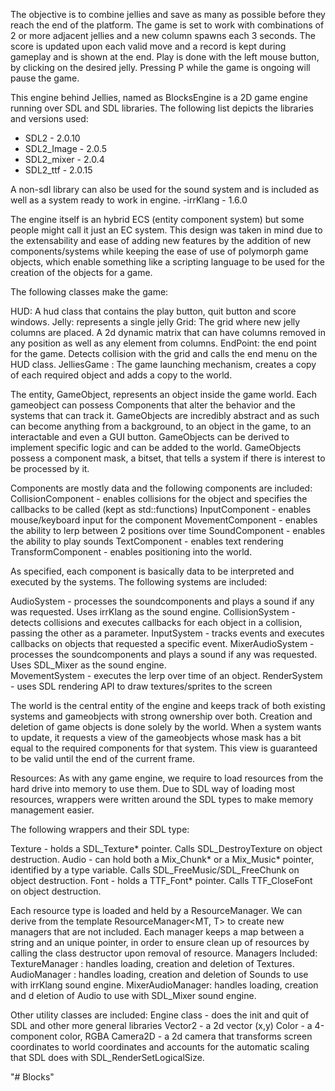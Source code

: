 The objective is to combine jellies and save as many as possible before they reach the end of the platform.
The game is set to work with combinations of 2 or more adjacent jellies and a new column spawns each 3 seconds.
The score is updated upon each valid move and a record is kept during gameplay and is shown at the end.
Play is done with the left mouse button, by clicking on the desired jelly.
Pressing P while the game is ongoing will pause the game.


This engine behind Jellies, named as BlocksEngine is a 2D game engine running over SDL and SDL libraries.
The following list depicts the libraries and versions used:
- SDL2 - 2.0.10
- SDL2_Image - 2.0.5
- SDL2_mixer - 2.0.4
- SDL2_ttf - 2.0.15

A non-sdl library can also be used for the sound system and is included as well as a system ready to work in engine.
-irrKlang - 1.6.0


The engine itself is an hybrid ECS (entity component system) but some people might call it just an EC system. This design was taken in mind due to the
extensability and ease of adding new features by the addition of new components/systems while keeping the ease of use of polymorph game objects, which enable
something like a scripting language to be used for the creation of the objects for a game.

The following classes make the game:

HUD: A hud class that contains the play button, quit button and score windows.
Jelly: represents a single jelly
Grid: The grid where new jelly columns are placed. A 2d dynamic matrix that can have columns removed in any position as well as any element from columns.
EndPoint: the end point for the game. Detects collision with the grid and calls the end menu on the HUD class.
JelliesGame : The game launching mechanism, creates a copy of each required object and adds a copy to the world.



The entity, GameObject, represents an object inside the game world. Each gameobject can possess Components that alter the behavior and the systems that can track it.
GameObjects are incredibly abstract and as such can become anything from a background, to an object in the game, to an interactable and even a GUI button.
GameObjects can be derived to implement specific logic and can be added to the world.
GameObjects possess a component mask, a bitset, that tells a system if there is interest to be processed by it.

Components are mostly data and the following components are included:
CollisionComponent - enables collisions for the object and specifies the callbacks to be called (kept as std::functions)
InputComponent - enables mouse/keyboard input for the component
MovementComponent - enables the ability to lerp between 2 positions over time
SoundComponent - enables the ability to play sounds
TextComponent - enables text rendering
TransformComponent - enables positioning into the world.

As specified, each component is basically data to be interpreted and executed by the systems. The following systems are included:

AudioSystem - processes the soundcomponents and plays a sound if any was requested. Uses irrKlang as the sound engine.
CollisionSystem - detects collisions and executes callbacks for each object in a collision, passing the other as a parameter.
InputSystem - tracks events and executes callbacks on objects that requested a specific event.
MixerAudioSystem - processes the soundcomponents and plays a sound if any was requested. Uses SDL_Mixer as the sound engine.  
MovementSystem - executes the lerp over time of an object.
RenderSystem - uses SDL rendering API to draw textures/sprites to the screen

The world is the central entity of the engine and keeps track of both existing systems and gameobjects with strong ownership over both. Creation and deletion of
game objects is done solely by the world. When a system wants to update, it requests a view of the gameobjects whose mask has a bit equal to the required components
for that system. This view is guaranteed to be valid until the end of the current frame.


Resources:
As with any game engine, we require to load resources from the hard drive into memory to use them. Due to SDL way of loading most resources, wrappers were written
around the SDL types to make memory management easier.

The following wrappers and their SDL type:

Texture - holds a SDL_Texture* pointer. Calls SDL_DestroyTexture on object destruction.
Audio - can hold both a Mix_Chunk* or a Mix_Music* pointer, identified by a type variable. Calls SDL_FreeMusic/SDL_FreeChunk on object destruction.
Font - holds a TTF_Font* pointer. Calls TTF_CloseFont on object destruction.

Each resource type is loaded and held by a ResourceManager. We can derive from the template ResourceManager<MT, T> to
create new managers that are not included. Each manager keeps a map between a string and an unique pointer,  in order to ensure clean up of resources by calling
the class destructor upon removal of resource.
Managers Included:
TextureManager : handles loading, creation and deletion of Textures.
AudioManager : handles loading, creation and deletion of Sounds to use with irrKlang sound engine.
MixerAudioManager: handles loading, creation and d eletion of Audio to use with SDL_Mixer sound engine.


Other utility classes are included:
Engine class - does the init and quit of SDL and other more general libraries
Vector2 - a 2d vector (x,y)
Color - a 4-component color, RGBA
Camera2D - a 2d camera that transforms screen coordinates to world coordinates and accounts for the automatic scaling that SDL does with SDL_RenderSetLogicalSize.





"# Blocks" 

